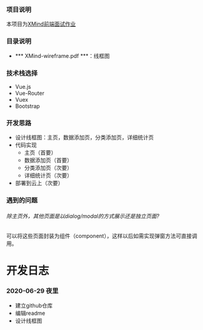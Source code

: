 ### 项目说明
本项目为[XMind前端面试作业](https://github.com/xmindltd/hiring/blob/master/frontend-1/README.md)

### 目录说明
- *** XMind-wireframe.pdf ***：线框图

### 技术栈选择
- Vue.js
- Vue-Router
- Vuex
- Bootstrap

### 开发思路
- 设计线框图：主页，数据添加页，分类添加页，详细统计页
- 代码实现
    - 主页（首要）
    - 数据添加页（首要）
    - 分类添加页（次要）
    - 详细统计页（次要）
- 部署到云上（次要）

### 遇到的问题
###### 除主页外，其他页面是以dialog/modal的方式展示还是独立页面?
可以将这些页面封装为组件（component），这样以后如需实现弹窗方法可直接调用。

# 开发日志
### 2020-06-29 夜里
- 建立github仓库
- 编辑readme
- 设计线框图
